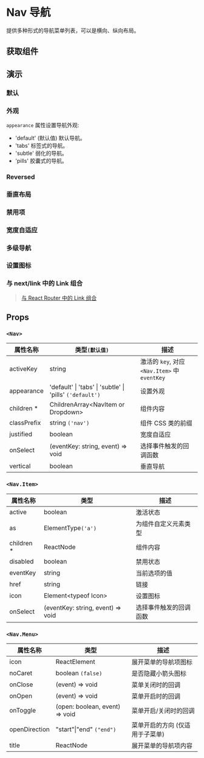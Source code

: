 # Nav 导航

提供多种形式的导航菜单列表，可以是横向、纵向布局。

## 获取组件

<!--{include:<import-guide>}-->

## 演示

### 默认

<!--{include:`basic.md`}-->

### 外观

`appearance` 属性设置导航外观:

- 'default' (默认值) 默认导航。
- 'tabs' 标签式的导航。
- 'subtle' 弱化的导航。
- 'pills' 胶囊式的导航。

<!--{include:`appearance.md`}-->

### Reversed

<!--{include:`reversed.md`}-->

### 垂直布局

<!--{include:`vertical.md`}-->

### 禁用项

<!--{include:`status.md`}-->

### 宽度自适应

<!--{include:`justified.md`}-->

### 多级导航

<!--{include:`dropdown.md`}-->

### 设置图标

<!--{include:`icon.md`}-->

### 与 next/link 中的 Link 组合

<!--{include:`with-router.md`}-->

> [与 React Router 中的 Link 组合](/zh/guide/composition/#react-router-dom)

## Props

### `<Nav>`

| 属性名称    | 类型`(默认值)`                                           | 描述                                          |
| ----------- | -------------------------------------------------------- | --------------------------------------------- |
| activeKey   | string                                                   | 激活的 `key`, 对应 `<Nav.Item>` 中 `eventKey` |
| appearance  | 'default' \| 'tabs' \| 'subtle' \| 'pills' `('default')` | 设置外观                                      |
| children \* | ChildrenArray&lt;NavItem or Dropdown&gt;                 | 组件内容                                      |
| classPrefix | string `('nav')`                                         | 组件 CSS 类的前缀                             |
| justified   | boolean                                                  | 宽度自适应                                    |
| onSelect    | (eventKey: string, event) => void                        | 选择事件触发的回调函数                        |
| vertical    | boolean                                                  | 垂直导航                                      |

### `<Nav.Item>`

| 属性名称    | 类型                              | 描述                   |
| ----------- | --------------------------------- | ---------------------- |
| active      | boolean                           | 激活状态               |
| as          | ElementType`('a')`                | 为组件自定义元素类型   |
| children \* | ReactNode                         | 组件内容               |
| disabled    | boolean                           | 禁用状态               |
| eventKey    | string                            | 当前选项的值           |
| href        | string                            | 链接                   |
| icon        | Element&lt;typeof Icon&gt;        | 设置图标               |
| onSelect    | (eventKey: string, event) => void | 选择事件触发的回调函数 |

### `<Nav.Menu>`

| 属性名称      | 类型                           | 描述                            |
| ------------- | ------------------------------ | ------------------------------- |
| icon          | ReactElement                   | 展开菜单的导航项图标            |
| noCaret       | boolean `(false)`              | 是否隐藏小箭头图标              |
| onClose       | (event) => void                | 菜单关闭时的回调                |
| onOpen        | (event) => void                | 菜单开启时的回调                |
| onToggle      | (open: boolean, event) => void | 菜单开启/关闭时的回调           |
| openDirection | "start"\|"end" `("end")`       | 菜单开启的方向 (仅适用于子菜单) |
| title         | ReactNode                      | 展开菜单的导航项内容            |
